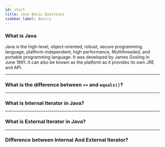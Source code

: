 ```yaml
---
id: start
title: Java Basic Questions
sidebar_label: Basics
---
```


### What is Java

Java is the high-level, object-oriented, robust, secure programming language, platform-independent, high performance, Multithreaded, and portable programming language. It was developed by James Gosling in June 1991. It can also be known as the platform as it provides its own JRE and API.

---

### What is the difference between `==` and `equals()`?



---

### What is Internal Iterator in Java?

---

### What is External Iterator in Java?


---

### Difference between Internal And External Iterator?

